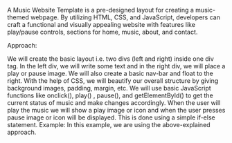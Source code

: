 A Music Website Template is a pre-designed layout for creating a music-themed webpage. By utilizing HTML, CSS, and JavaScript, developers can craft a functional and visually appealing website with features like play/pause controls, sections for home, music, about, and contact.

Approach:

We will create the basic layout i.e. two divs (left and right) inside one div tag. In the left div, we will write some text and in the right div, we will place a play or pause image. We will also create a basic nav-bar and float to the right.
With the help of CSS, we will beautify our overall structure by giving background images, padding, margin, etc.
We will use basic JavaScript functions like onclick(), play() , pause(), and getElementById() to get the current status of music and make changes accordingly.
When the user will play the music we will show a play image or icon and when the user presses pause image or icon will be displayed. This is done using a simple if-else statement.
Example: In this example, we are using the above-explained approach.




